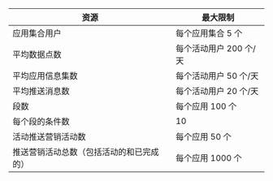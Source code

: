 | 资源 | 最大限制 |
| --- | --- |
| 应用集合用户 |每个应用集合 5 个 |
| 平均数据点数 |每个活动用户 200 个/天 |
| 平均应用信息集数 |每个活动用户 50 个/天 |
| 平均推送消息数 |每个活动用户 20 个/天 |
| 段数 |每个应用 100 个 |
| 每个段的条件数 |10 |
| 活动推送营销活动数 |每个应用 50 个 |
| 推送营销活动总数（包括活动的和已完成的） |每个应用 1000 个 |



<!--HONumber=Nov16_HO3-->


